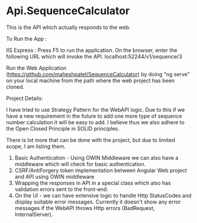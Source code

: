 # Api.SequenceCalculator

This is the API which actually responds to the web.

To Run the App : 

IIS Express : Press F5 to run the application. On the browser, enter the following URL which will invoke the API.
localhost:52244/v1/sequence/3

Run the Web Application (https://github.com/maheshpatel/SequenceCalculator) by doing "ng serve" on your local machine from the path where the web project has been cloned.

Project Details: 

I have tried to use Strategy Pattern for the WebAPI logic. Due to this if we have a new requirement in the future to add one more type of sequence number calculation it will be easy to add. I believe thus we also adhere to the Open Closed Principle in SOLID principles.

There is lot more that can be done with the project, but due to limited scope, I am listing them.

1. Basic Authentication - Using OWIN Middleware we can also have a middleware which will check for basic authentication.
2. CSRF/AntiForgery token implementation between Angular Web project and API using OWIN middleware
3. Wrapping the responses in API in a special class which also has validation errors sent to the front-end.
4. On the UI - we can have extensive logic to handle Http StatusCodes and display suitable error messages. Currently it doesn't show any error messages if the WebAPI throws Http errors (BadRequest, InternalServer).
